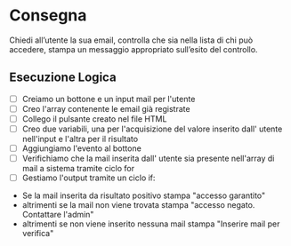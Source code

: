 # Consegna
Chiedi all’utente la sua email,
controlla che sia nella lista di chi può accedere,
stampa un messaggio appropriato sull’esito del controllo.

## Esecuzione Logica
 - [ ] Creiamo un bottone e un input mail per l'utente 
 - [ ] Creo l'array contenente le email già registrate 
 - [ ] Collego il pulsante creato nel file HTML
 - [ ] Creo due variabili, una per l'acquisizione del valore inserito dall' utente nell'input e l'altra per il risultato
 - [ ] Aggiungiamo l'evento al bottone
 - [ ] Verifichiamo che la mail inserita dall' utente sia presente nell'array di mail a sistema tramite ciclo for
 - [ ] Gestiamo l'output tramite un ciclo if:
  - Se la mail inserita da risultato positivo stampa "accesso garantito"
  - altrimenti se la mail non viene trovata stampa "accesso negato. Contattare l'admin"
  - altrimenti se non viene inserito nessuna mail stampa "Inserire mail per verifica" 